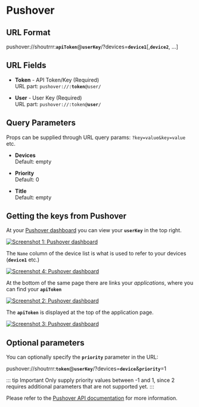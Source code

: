 # Pushover

## URL Format

<span class="bk">pushover://shoutrrr:**`apiToken`**@**`userKey`**/?devices=**`device1`**[,__`device2`__, ...]</span>

## URL Fields

- **Token** - API Token/Key (Required)<br>
  URL part: <code>pushover://:<strong>token</strong>@user/</code>

- **User** - User Key (Required)<br>
  URL part: <code>pushover://:token@<strong>user</strong>/</code>

## Query Parameters

Props can be supplied through URL query params: `?key=value&key=value` etc.

- **Devices**<br>
  Default: empty

- **Priority**<br>
  Default: 0

- **Title**<br>
  Default: empty

## Getting the keys from Pushover

At your [Pushover dashboard](https://pushover.net/) you can view your **`userKey`** in the top right.

<a href="/image/pushover/po-1.png" target="_blank">
   <img src="/image/pushover/po-1.png" alt="Screenshot 1: Pushover dashboard" />
</a>

The `Name` column of the device list is what is used to refer to your devices (**`device1`** etc.)

<a href="/image/pushover/po-4.png" target="_blank">
   <img src="/image/pushover/po-4.png" alt="Screenshot 4: Pushover dashboard" />
</a>

At the bottom of the same page there are links your _applications_, where you can find your **`apiToken`**

<a href="/image/pushover/po-2.png" target="_blank">
   <img src="/image/pushover/po-2.png" alt="Screenshot 2: Pushover dashboard" />
</a>

The **`apiToken`** is displayed at the top of the application page.

<a href="/image/pushover/po-3.png" target="_blank">
   <img src="/image/pushover/po-3.png" alt="Screenshot 3: Pushover dashboard" />
</a>

## Optional parameters

You can optionally specify the **`priority`** parameter in the URL:

<span class="bk">pushover://shoutrrr:**`token`**@**`userKey`**/?devices=**`device`**&**`priority`**=1</span>

::: tip Important
Only supply priority values between -1 and 1, since 2 requires additional parameters that are not supported yet.
:::

Please refer to the [Pushover API documentation](https://pushover.net/api#messages) for more information.
